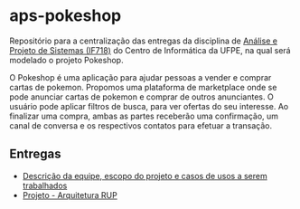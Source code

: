 # aps-pokeshop
Repositório para a centralização das entregas da disciplina de [Análise e Projeto de Sistemas (IF718)](https://sites.google.com/a/cin.ufpe.br/if718/home?authuser=0) do Centro de Informática da UFPE, na qual será modelado o projeto Pokeshop.

O Pokeshop é uma aplicação para ajudar pessoas a vender e comprar cartas de pokemon. Propomos uma plataforma de marketplace onde se pode anunciar cartas de pokemon e comprar de outros anunciantes. O usuário pode aplicar filtros de busca, para ver ofertas do seu interesse. Ao finalizar uma compra, ambas as partes receberão uma confirmação, um canal de conversa e os respectivos contatos para efetuar a transação.

## Entregas
- [Descrição da equipe, escopo do projeto e casos de usos a serem trabalhados](https://docs.google.com/document/d/1JYmsORakQz7nV9b0IeVeT67rT4vkZS-JrqNsJm3-EYE/edit?usp=sharing)
- [Projeto - Arquitetura RUP](https://github.com/andreluisv/aps-pokeshop/tree/main/apspokeshop)
